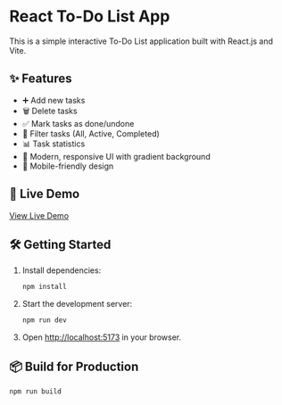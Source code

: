 # React To-Do List App

This is a simple interactive To-Do List application built with React.js and Vite.

## ✨ Features
- ➕ Add new tasks
- 🗑️ Delete tasks
- ✅ Mark tasks as done/undone
- 🎯 Filter tasks (All, Active, Completed)
- 📊 Task statistics
- 🎨 Modern, responsive UI with gradient background
- 📱 Mobile-friendly design

## 🚀 Live Demo
[View Live Demo](https://your-vercel-deployment-url.vercel.app)

## 🛠️ Getting Started
1. Install dependencies:
   ```bash
   npm install
   ```
2. Start the development server:
   ```bash
   npm run dev
   ```
3. Open [http://localhost:5173](http://localhost:5173) in your browser.

## 📦 Build for Production
```bash
npm run build
```



